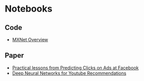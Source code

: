 
# Notebooks

## Code

- [MXNet Overview](mxnet/mxnet-overview.ipynb)

## Paper
- [Practical lessons from Predicting Clicks on Ads at Facebook](facebook-ctr/facebook-ctr.ipynb)
- [Deep Neural Networks for Youtube Recommendations](youtube-rec/youtube.ipynb)

